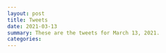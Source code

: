 ```yaml
---
layout: post
title: Tweets
date: 2021-03-13
summary: These are the tweets for March 13, 2021.
categories:
---
```


